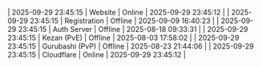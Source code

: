 | 2025-09-29 23:45:15 | Website | Online | 2025-09-29 23:45:12 |
| 2025-09-29 23:45:15 | Registration | Offline | 2025-09-09 16:40:23 |
| 2025-09-29 23:45:15 | Auth Server | Offline | 2025-08-18 09:33:31 |
| 2025-09-29 23:45:15 | Kezan (PvE) | Offline | 2025-08-03 17:58:02 |
| 2025-09-29 23:45:15 | Gurubashi (PvP) | Offline | 2025-08-23 21:44:06 |
| 2025-09-29 23:45:15 | Cloudflare | Online | 2025-09-29 23:45:12 |
